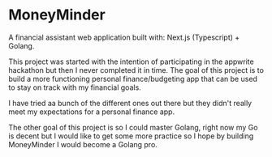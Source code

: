 # MoneyMinder

A financial assistant web application built with: Next.js (Typescript) + Golang. 

This project was started with the intention of participating in the appwrite hackathon but then I never completed it in time.
The goal of this project is to build a more functioning personal finance/budgeting app that can be used to stay on track with my financial goals. 

I have tried aa bunch of the different ones out there but they didn't really meet my expectations for a personal finance app. 

The other goal of this project is so I could master Golang, right now my Go is decent but I would like to get some more practice so I hope by building MoneyMinder I would become a Golang pro. 
